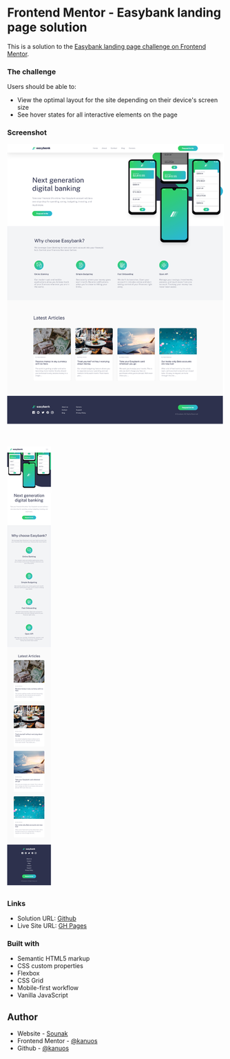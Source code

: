 # Frontend Mentor - Easybank landing page solution

This is a solution to the [Easybank landing page challenge on Frontend Mentor](https://www.frontendmentor.io/challenges/easybank-landing-page-WaUhkoDN). 


### The challenge

Users should be able to:

- View the optimal layout for the site depending on their device's screen size
- See hover states for all interactive elements on the page

### Screenshot

![](./screenshots/desktop.png)

<br/>

![](./screenshots/mobile.png)


### Links

- Solution URL: [Github](https://github.com/kanuos/Easybank-landing-page)
- Live Site URL: [GH Pages](https://kanuos.github.io/Easybank-landing-page/)


### Built with

- Semantic HTML5 markup
- CSS custom properties
- Flexbox
- CSS Grid
- Mobile-first workflow
- Vanilla JavaScript


## Author

- Website - [Sounak](https://www.sounakmukherjee.com)
- Frontend Mentor - [@kanuos](https://www.frontendmentor.io/profile/kanuos)
- Github - [@kanuos](https://www.github.com/kanuos)

